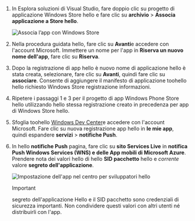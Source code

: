 
1. In Esplora soluzioni di Visual Studio, fare doppio clic su progetto di applicazione Windows Store hello e fare clic su **archivio** > **Associa applicazione a Store hello**.

    ![Associa l’app con Windows Store](./media/app-service-mobile-register-wns/notification-hub-associate-win8-app.png)
2. Nella procedura guidata hello, fare clic su **Avanti**e accedere con l'account Microsoft. Immettere un nome per l'app in **Riserva un nuovo nome dell'app**, fare clic su **Riserva**.
3. Dopo la registrazione di app hello è nuovo nome di applicazione hello è stata creata, selezionare, fare clic su **Avanti**, quindi fare clic su **associare**. Consente di aggiungere il manifesto di applicazione toohello hello richiesto Windows Store registrazione informazioni.
4. Ripetere i passaggi 1 e 3 per il progetto di app Windows Phone Store hello utilizzando hello stessa registrazione creato in precedenza per app di Windows Store hello.  
5. Sfoglia toohello [Windows Dev Center](https://dev.windows.com/en-us/overview)e accedere con l'account Microsoft. Fare clic su nuova registrazione app hello in **le mie app**, quindi espandere **servizi** > **notifiche Push**.
6. In hello **notifiche Push** pagina, fare clic su **sito Services Live** in **notifica Push Windows Services (WNS) e delle App mobili di Microsoft Azure**. Prendere nota dei valori hello di hello **SID pacchetto** hello e *corrente* valore **segreto dell'applicazione**. 

    ![Impostazione dell'app nel centro per sviluppatori hello](./media/app-service-mobile-register-wns/mobile-services-win8-app-push-auth.png)

   > [!IMPORTANT]
   > segreto dell'applicazione Hello e il SID pacchetto sono credenziali di sicurezza importanti. Non condividere questi valori con altri utenti né distribuirli con l'app.
   >
   >
